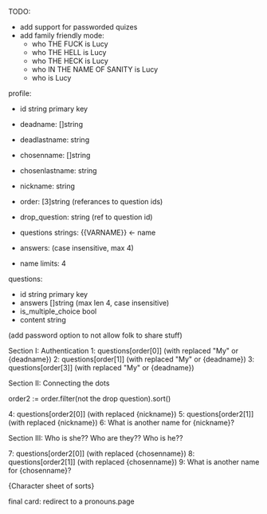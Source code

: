 TODO:
- add support for passworded quizes
- add family friendly mode:
  - who THE FUCK is Lucy
  - who THE HELL is Lucy
  - who THE HECK is Lucy
  - who IN THE NAME OF SANITY is Lucy
  - who is Lucy

profile:
- id string primary key
- deadname: []string
- deadlastname: string
- chosenname: []string
- chosenlastname: string
- nickname: string
- order: [3]string (referances to question ids)
- drop_question: string (ref to question id)

- questions strings: {{VARNAME}} <- name
- answers: (case insensitive, max 4)
- name limits: 4

questions:
- id string primary key
- answers []string (max len 4, case insensitive)
- is_multiple_choice bool
- content string

(add password option to not allow folk to share stuff)

Section I: Authentication
1: questions[order[0]] (with replaced "My" or {deadname})
2: questions[order[1]] (with replaced "My" or {deadname})
3: questions[order[3]] (with replaced "My" or {deadname})

Section II: Connecting the dots

order2 := order.filter(not the drop question).sort()

4: questions[order2[0]] (with replaced {nickname})
5: questions[order2[1]] (with replaced {nickname})
6: What is another name for {nickname}?

Section III: Who is she?? Who are they?? Who is he??

7: questions[order2[0]] (with replaced {chosenname})
8: questions[order2[1]] (with replaced {chosenname})
9: What is another name for {chosenname}?

{Character sheet of sorts}

final card: redirect to a pronouns.page

